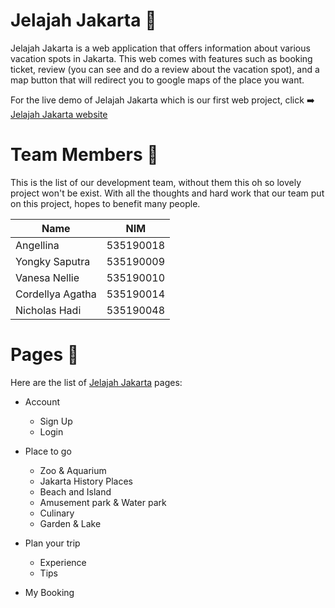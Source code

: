 # Jelajah Jakarta :sunrise:

Jelajah Jakarta is a web application that offers information about various vacation spots in Jakarta. This web comes with features such as booking ticket, review (you can see and do a review about the vacation spot), and a map button that will redirect you to google maps of the place you want.

For the live demo of Jelajah Jakarta which is our first web project, click :arrow_right: [Jelajah Jakarta website](https://jelajahjakarta.herokuapp.com/) 

# Team Members :busts_in_silhouette:

This is the list of our development team, without them this oh so lovely project won't be exist. With all the thoughts and hard work that our team put on this project, hopes to benefit many people. 

Name | NIM
-----|-----
Angellina | 535190018
Yongky Saputra | 535190009
Vanesa Nellie | 535190010
Cordellya Agatha | 535190014
Nicholas Hadi | 535190048

# Pages :page_facing_up:

Here are the list of [Jelajah Jakarta](https://jelajahjakarta.herokuapp.com/) pages: 
- Account
  - Sign Up
  - Login

- Place to go
  - Zoo & Aquarium
  - Jakarta History Places
  - Beach and Island
  - Amusement park & Water park
  - Culinary
  - Garden & Lake

- Plan your trip
  - Experience
  - Tips
  
- My Booking
